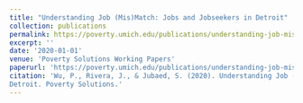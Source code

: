 ```yaml
---
title: "Understanding Job (Mis)Match: Jobs and Jobseekers in Detroit"
collection: publications
permalink: https://poverty.umich.edu/publications/understanding-job-mismatch-jobs-and-jobseekers-in-detroit/
excerpt: ''
date: '2020-01-01'
venue: 'Poverty Solutions Working Papers'
paperurl: 'https://poverty.umich.edu/publications/understanding-job-mismatch-jobs-and-jobseekers-in-detroit/'
citation: 'Wu, P., Rivera, J., & Jubaed, S. (2020). Understanding Job (Mis)Match: Jobs and Jobseekers in
Detroit. Poverty Solutions.'
---
```

